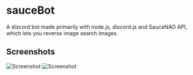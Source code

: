 # sauceBot
A discord bot made primarily with node.js, discord.js and SauceNAO API, which lets you reverse image search images.

## Screenshots

![Screenshot](https://i.imgur.com/TVSvRZS.png "Screenshot")
![Screenshot](https://i.imgur.com/FIERK7y.png "Screenshot")
